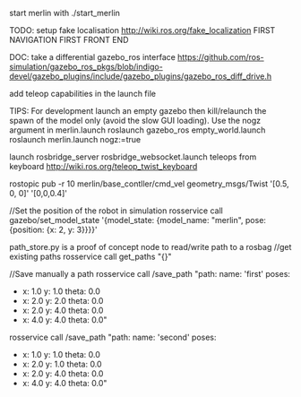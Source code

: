start merlin with ./start_merlin

TODO:
setup fake localisation http://wiki.ros.org/fake_localization
FIRST NAVIGATION
FIRST FRONT END

DOC:
take a differential gazebo_ros interface https://github.com/ros-simulation/gazebo_ros_pkgs/blob/indigo-devel/gazebo_plugins/include/gazebo_plugins/gazebo_ros_diff_drive.h

add teleop capabilities in the launch file

TIPS:
For development launch an empty gazebo then kill/relaunch the spawn of the model only (avoid the slow GUI loading). Use the nogz argument in merlin.launch
roslaunch gazebo_ros empty_world.launch
roslaunch merlin.launch nogz:=true

launch rosbridge_server rosbridge_websocket.launch
teleops from keyboard http://wiki.ros.org/teleop_twist_keyboard

rostopic pub -r 10 merlin/base_contller/cmd_vel geometry_msgs/Twist '[0.5, 0, 0]' '[0,0,0.4]'

//Set the position of the robot in simulation
rosservice call gazebo/set_model_state '{model_state: {model_name: "merlin", pose: {position: {x: 2, y: 3}}}}'

path_store.py is a proof of concept node to read/write path to a rosbag
//get existing paths
rosservice call get_paths "{}"

//Save manually a path
rosservice call /save_path "path:
  name: 'first'
  poses:
  - x: 1.0
    y: 1.0
    theta: 0.0
  - x: 2.0
    y: 2.0
    theta: 0.0
  - x: 2.0
    y: 4.0
    theta: 0.0
  - x: 4.0
    y: 4.0
    theta: 0.0"
 
rosservice call /save_path "path:
  name: 'second'
  poses:
  - x: 1.0
    y: 1.0
    theta: 0.0
  - x: 2.0
    y: 1.0
    theta: 0.0
  - x: 2.0
    y: 4.0
    theta: 0.0
  - x: 4.0
    y: 4.0
    theta: 0.0"
